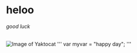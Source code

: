 # heloo
###### good luck
![Image of Yaktocat](https://octodex.github.com/images/yaktocat.png)
'''
var myvar = "happy day";
'''
